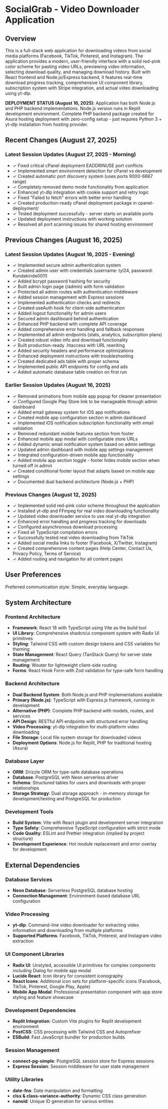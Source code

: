 # SocialGrab - Video Downloader Application

## Overview

This is a full-stack web application for downloading videos from social media platforms (Facebook, TikTok, Pinterest, and Instagram). The application provides a modern, user-friendly interface with a solid red-pink color scheme for pasting video URLs, previewing video information, selecting download quality, and managing download history. Built with React frontend and Node.js/Express backend, it features real-time download progress tracking, comprehensive UI component library, subscription system with Stripe integration, and actual video downloading using yt-dlp.

**DEPLOYMENT STATUS (August 16, 2025)**: Application has both Node.js and PHP backend implementations. Node.js version runs in Replit development environment. Complete PHP backend package created for Asura hosting deployment with zero-config setup - just requires Python 3 + yt-dlp installation from hosting provider.

## Recent Changes (August 27, 2025)

### Latest Session Updates (August 27, 2025 - Morning)
- ✓ Fixed critical cPanel deployment EADDRINUSE port conflicts
- ✓ Implemented smart environment detection for cPanel vs development
- ✓ Created automatic port discovery system (uses ports 9000-6667 range)
- ✓ Completely removed demo mode functionality from application
- ✓ Enhanced yt-dlp integration with cookie support and retry logic
- ✓ Fixed "Failed to fetch" errors with better error handling
- ✓ Created production-ready cPanel deployment package in cpanel-deployment/
- ✓ Tested deployment successfully - server starts on available ports
- ✓ Updated deployment instructions with working solution
- ✓ Resolved all port scanning issues for shared hosting environment

## Previous Changes (August 16, 2025)

### Latest Session Updates (August 16, 2025 - Evening)
- ✓ Implemented secure admin authentication system
- ✓ Created admin user with credentials (username: tyl24, password: Kundakinde001!)
- ✓ Added bcrypt password hashing for security
- ✓ Built admin login page (/admin) with form validation
- ✓ Protected all admin routes with authentication middleware
- ✓ Added session management with Express sessions
- ✓ Implemented authentication checks and redirects
- ✓ Created useAuth hook for client-side authentication
- ✓ Added logout functionality for admin users
- ✓ Secured admin dashboard behind authentication
- ✓ Enhanced PHP backend with complete API coverage
- ✓ Added comprehensive error handling and fallback responses
- ✓ Implemented all admin endpoints (stats, analytics, subscription plans)
- ✓ Created robust video info and download functionality
- ✓ Built production-ready .htaccess with URL rewriting
- ✓ Added security headers and performance optimizations
- ✓ Enhanced deployment instructions with troubleshooting
- ✓ Created dedicated ads table with proper schema
- ✓ Implemented public API endpoints for config and ads
- ✓ Added automatic database table creation on first run

### Earlier Session Updates (August 16, 2025)
- ✓ Removed animations from mobile app popup for cleaner presentation
- ✓ Configured Google Play Store link to be manageable through admin dashboard
- ✓ Added email gateway system for iOS app notifications
- ✓ Created mobile app configuration section in admin dashboard
- ✓ Implemented iOS notification subscription functionality with email validation
- ✓ Removed redundant mobile features section from footer
- ✓ Enhanced mobile app modal with configurable store URLs
- ✓ Added dynamic email notification system based on admin settings
- ✓ Updated admin dashboard with mobile app settings management
- ✓ Integrated configuration-driven mobile app functionality
- ✓ Added mobile app section toggle - footer hides mobile section when turned off in admin
- ✓ Created conditional footer layout that adapts based on mobile app settings
- ✓ Documented dual backend architecture (Node.js + PHP)

### Previous Changes (August 12, 2025)

- ✓ Implemented solid red-pink color scheme throughout the application
- ✓ Installed yt-dlp and FFmpeg for real video downloading functionality  
- ✓ Updated video downloader service to use real yt-dlp integration
- ✓ Enhanced error handling and progress tracking for downloads
- ✓ Configured asynchronous download processing
- ✓ Fixed all TypeScript compilation errors
- ✓ Successfully tested real video downloading from TikTok
- ✓ Added social media links to footer (Facebook, X/Twitter, Instagram)
- ✓ Created comprehensive content pages (Help Center, Contact Us, Privacy Policy, Terms of Service)
- ✓ Added routing and navigation for all content pages

## User Preferences

Preferred communication style: Simple, everyday language.

## System Architecture

### Frontend Architecture
- **Framework**: React 18 with TypeScript using Vite as the build tool
- **UI Library**: Comprehensive shadcn/ui component system with Radix UI primitives
- **Styling**: Tailwind CSS with custom design tokens and CSS variables for theming
- **State Management**: React Query (TanStack Query) for server state management
- **Routing**: Wouter for lightweight client-side routing
- **Forms**: React Hook Form with Zod validation for type-safe form handling

### Backend Architecture
- **Dual Backend System**: Both Node.js and PHP implementations available
- **Primary (Node.js)**: TypeScript with Express.js framework, running in development
- **Alternative (PHP)**: Complete PHP backend with models, routes, and services
- **API Design**: RESTful API endpoints with structured error handling
- **Video Processing**: yt-dlp integration for multi-platform video downloading
- **File Storage**: Local file system storage for downloaded videos
- **Deployment Options**: Node.js for Replit, PHP for traditional hosting (Asura)

### Database Layer
- **ORM**: Drizzle ORM for type-safe database operations
- **Database**: PostgreSQL with Neon serverless driver
- **Schema**: Structured tables for users and downloads with proper relationships
- **Storage Strategy**: Dual storage approach - in-memory storage for development/testing and PostgreSQL for production

### Development Tools
- **Build System**: Vite with React plugin and development server integration
- **Type Safety**: Comprehensive TypeScript configuration with strict mode
- **Code Quality**: ESLint and Prettier integration (implied by project structure)
- **Development Experience**: Hot module replacement and error overlay for development

## External Dependencies

### Database Services
- **Neon Database**: Serverless PostgreSQL database hosting
- **Connection Management**: Environment-based database URL configuration

### Video Processing
- **yt-dlp**: Command-line video downloader for extracting video information and downloading from multiple platforms
- **Supported Platforms**: Facebook, TikTok, Pinterest, and Instagram video extraction

### UI Component Libraries
- **Radix UI**: Unstyled, accessible UI primitives for complex components including Dialog for mobile app modal
- **Lucide React**: Icon library for consistent iconography
- **React Icons**: Additional icon sets for platform-specific icons (Facebook, TikTok, Pinterest, Google Play, Apple)
- **Mobile App Modal**: Professional presentation component with app store styling and feature showcase

### Development Dependencies
- **Replit Integration**: Custom Vite plugins for Replit development environment
- **PostCSS**: CSS processing with Tailwind CSS and Autoprefixer
- **ESBuild**: Fast JavaScript bundler for production builds

### Session Management
- **connect-pg-simple**: PostgreSQL session store for Express sessions
- **Express Session**: Session middleware for user state management

### Utility Libraries
- **date-fns**: Date manipulation and formatting
- **clsx & class-variance-authority**: Dynamic CSS class generation
- **nanoid**: Unique ID generation for various entities